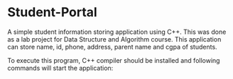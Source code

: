 # Student-Portal

A simple student information storing application using C++. This was done as a lab project for Data Structure and Algorithm
course. This application can store name, id, phone, address, parent name and cgpa of students. 

To execute this program, C++ compiler should be installed and following commands will start the application:


